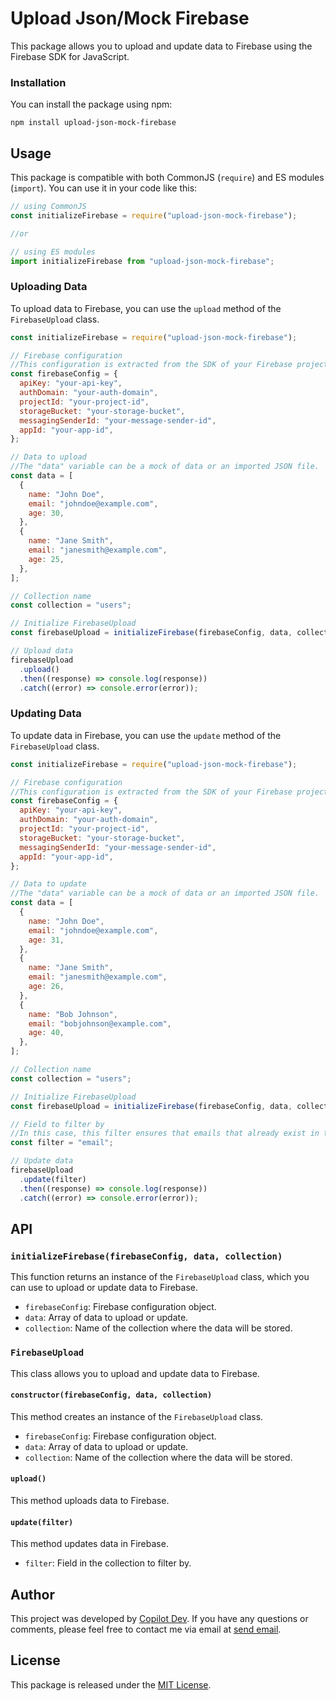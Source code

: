 # Upload Json/Mock Firebase

This package allows you to upload and update data to Firebase using the Firebase SDK for JavaScript.

### Installation

You can install the package using npm:

```
npm install upload-json-mock-firebase
```

## Usage

This package is compatible with both CommonJS (`require`) and ES modules (`import`). You can use it in your code like this:

```js
// using CommonJS
const initializeFirebase = require("upload-json-mock-firebase");

//or

// using ES modules
import initializeFirebase from "upload-json-mock-firebase";
```

### Uploading Data

To upload data to Firebase, you can use the `upload` method of the `FirebaseUpload` class.

```js
const initializeFirebase = require("upload-json-mock-firebase");

// Firebase configuration
//This configuration is extracted from the SDK of your Firebase project.
const firebaseConfig = {
  apiKey: "your-api-key",
  authDomain: "your-auth-domain",
  projectId: "your-project-id",
  storageBucket: "your-storage-bucket",
  messagingSenderId: "your-message-sender-id",
  appId: "your-app-id",
};

// Data to upload
//The "data" variable can be a mock of data or an imported JSON file.
const data = [
  {
    name: "John Doe",
    email: "johndoe@example.com",
    age: 30,
  },
  {
    name: "Jane Smith",
    email: "janesmith@example.com",
    age: 25,
  },
];

// Collection name
const collection = "users";

// Initialize FirebaseUpload
const firebaseUpload = initializeFirebase(firebaseConfig, data, collection);

// Upload data
firebaseUpload
  .upload()
  .then((response) => console.log(response))
  .catch((error) => console.error(error));
```

### Updating Data

To update data in Firebase, you can use the `update` method of the `FirebaseUpload` class.

```js
const initializeFirebase = require("upload-json-mock-firebase");

// Firebase configuration
//This configuration is extracted from the SDK of your Firebase project.
const firebaseConfig = {
  apiKey: "your-api-key",
  authDomain: "your-auth-domain",
  projectId: "your-project-id",
  storageBucket: "your-storage-bucket",
  messagingSenderId: "your-message-sender-id",
  appId: "your-app-id",
};

// Data to update
//The "data" variable can be a mock of data or an imported JSON file.
const data = [
  {
    name: "John Doe",
    email: "johndoe@example.com",
    age: 31,
  },
  {
    name: "Jane Smith",
    email: "janesmith@example.com",
    age: 26,
  },
  {
    name: "Bob Johnson",
    email: "bobjohnson@example.com",
    age: 40,
  },
];

// Collection name
const collection = "users";

// Initialize FirebaseUpload
const firebaseUpload = initializeFirebase(firebaseConfig, data, collection);

// Field to filter by
//In this case, this filter ensures that emails that already exist in the database are not uploaded again.
const filter = "email";

// Update data
firebaseUpload
  .update(filter)
  .then((response) => console.log(response))
  .catch((error) => console.error(error));
```

## API

### `initializeFirebase(firebaseConfig, data, collection)`

This function returns an instance of the `FirebaseUpload` class, which you can use to upload or update data to Firebase.

- `firebaseConfig`: Firebase configuration object.
- `data`: Array of data to upload or update.
- `collection`: Name of the collection where the data will be stored.

### `FirebaseUpload`

This class allows you to upload and update data to Firebase.

#### `constructor(firebaseConfig, data, collection)`

This method creates an instance of the `FirebaseUpload` class.

- `firebaseConfig`: Firebase configuration object.
- `data`: Array of data to upload or update.
- `collection`: Name of the collection where the data will be stored.

#### `upload()`

This method uploads data to Firebase.

#### `update(filter)`

This method updates data in Firebase.

- `filter`: Field in the collection to filter by.

## Author

This project was developed by [Copilot Dev](https://github.com/EfimeroM). If you have any questions or comments, please feel free to contact me via email at [send email](mailto:copilot.dev.info@gmail.com).

## License

This package is released under the [MIT License](https://opensource.org/licenses/MIT).